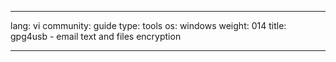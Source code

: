 

---

lang: vi
community: guide
type: tools
os: windows
weight: 014
title: gpg4usb - email text and files encryption

---

<stub>

